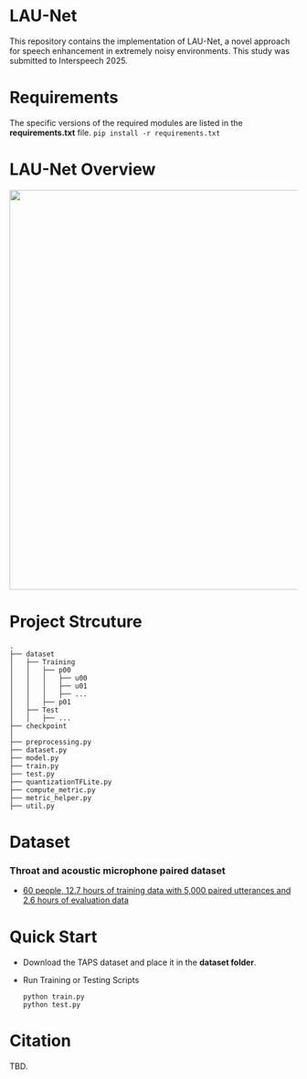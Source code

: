 # LAU-Net
This repository contains the implementation of LAU-Net, a novel approach for speech enhancement in extremely noisy environments. This study was submitted to Interspeech 2025.

# Requirements
The specific versions of the required modules are listed in the **requirements.txt** file.
    ```
    pip install -r requirements.txt
    ```

# LAU-Net Overview
<p align="center" >
	<img src="https://github.com/yonghunsong/LAU-Net/blob/main/figure.PNG" width="700">
</p>

# Project Strcuture
```
.
├── dataset
│   ├── Training
│   │   ├── p00
│   │   │   ├── u00
│   │   │   ├── u01
│   │   │   ├── ...
│   │   ├── p01
│   ├── Test
│   │   ├── ...
├── checkpoint
│
├── preprocessing.py        
├── dataset.py
├── model.py
├── train.py     
├── test.py 
├── quantizationTFLite.py 
├── compute_metric.py 
├── metric_helper.py 
├── util.py
```
# Dataset
### Throat and acoustic microphone paired dataset
* <a href="https://hina3271.github.io/taps-dataset/"> 60 people, 12.7 hours of training data with 5,000 paired utterances and 2.6 hours of evaluation data </a>

# Quick Start

* Download the TAPS dataset and place it in the **dataset folder**.
    
* Run Training or Testing Scripts
    ```
    python train.py
    python test.py
    ```

# Citation
TBD.

